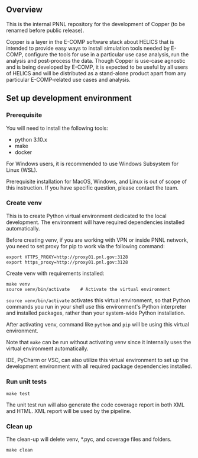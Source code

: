 ## Overview
This is the internal PNNL repository for the development of Copper (to be renamed before public release). 

Copper is a layer in the E-COMP software stack about HELICS that is intended to provide easy ways to install simulation tools needed by E-COMP, configure the tools for use in a particular use case analysis, run the analysis and post-process the data. Though Copper is use-case agnostic and is being developed by E-COMP, it is expected to be useful by all users of HELICS and will be distributed as a stand-alone product apart from any particular E-COMP-related use cases and analysis.

## Set up development environment

### Prerequisite
You will need to install the following tools:
* python 3.10.x
* make
* docker

For Windows users, it is recommended to use Windows Subsystem for Linux (WSL).

Prerequisite installation for MacOS, Windows, and Linux is out of scope of this instruction. If you have specific question, please contact the team. 

### Create venv
This is to create Python virtual environment dedicated to the local development. The environment will have required dependencies installed automatically.

Before creating venv, if you are working with VPN or inside PNNL network, you need to set proxy for pip to work via the following command:
```
export HTTPS_PROXY=http://proxy01.pnl.gov:3128
export https_proxy=http://proxy01.pnl.gov:3128
```

Create venv with requirements installed:
```commandline
make venv
source venv/bin/activate    # Activate the virtual environment
```
`source venv/bin/activate` activates this virtual environment, so that Python commands you run in your shell use this environment's Python interpreter and installed packages, rather than your system-wide Python installation.

After activating venv, command like `python` and `pip` will be using this virtual environment.

Note that `make` can be run without activating venv since it internally uses the virtual environment automatically.

IDE, PyCharm or VSC, can also utilize this virtual environment to set up the development environment with all required package dependencies installed.

### Run unit tests
```commandline
make test
```
The unit test run will also generate the code coverage report in both XML and HTML. XML report will be used by the pipeline.


### Clean up
The clean-up will delete venv, *.pyc, and coverage files and folders.
```commandline
make clean
```
